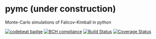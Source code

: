 # pymc (under construction)
Monte-Carlo simulations of Falicov-Kimball in python  

[![codebeat badge](https://codebeat.co/badges/de363c38-b5af-4810-818d-b81762921609)](https://codebeat.co/projects/github-com-promny-pymc-master)
[![BCH compliance](https://bettercodehub.com/edge/badge/PROMNY/pymc?branch=master)](https://bettercodehub.com/)
[![Build Status](https://travis-ci.org/PROMNY/pymc.svg?branch=master)](https://travis-ci.org/PROMNY/pymc_pp)
[![Coverage Status](https://coveralls.io/repos/github/PROMNY/pymc/badge.svg?branch=master)](https://coveralls.io/github/PROMNY/pymc_pp?branch=master)
